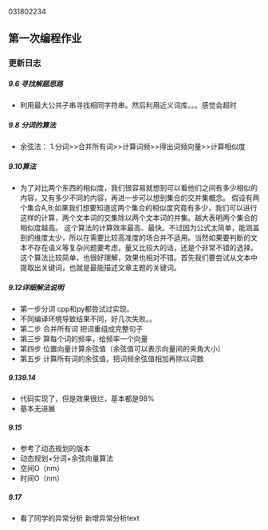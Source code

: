  031802234
## 第一次编程作业

### 更新日志

##### 9.6 寻找解题思路 

+ 利用最大公共子串寻找相同字符串。然后利用近义词库。。。感觉会超时

##### 9.8 分词的算法

+ 余弦法： 1.分词>>合并所有词>>计算词频>>得出词频向量>>计算相似度

##### 9.10算法
+ 为了对比两个东西的相似度，我们很容易就想到可以看他们之间有多少相似的内容，又有多少不同的内容，再进一步可以想到集合的交并集概念。
假设有两个集合A,B;如果我们想要知道这两个集合的相似度究竟有多少，我们可以进行这样的计算，两个文本词的交集除以两个文本词的并集。越大表明两个集合的相似度越高。
这个算法的计算效率最高、最快。不过因为公式太简单，能涵盖到的维度太少，所以在需要比较高准度的场合并不适用。当然如果要判断的文本不存在语义等复杂问题要考虑，量又比较大的话，还是个非常不错的选择。
这个算法比较简单，也很好理解，效果也相对不错。首先我们要尝试从文本中提取出关键词，也就是最能描述文章主题的关键词。
##### 9.12详细解法说明
+ 第一步分词 cpp和py都尝试过实现。
+ 不同编译环境导致结果不同，好几次失败。。
+ 第二步 合并所有词 把词重组成完整句子
+ 第三步 算每个词的频率，给频率一个向量
+ 第四步 位置向量计算余弦值（余弦值可以表示向量间的夹角大小）
+ 第五步 计算所有词的余弦值，把词频余弦值相加再除以词数
##### 9.139.14
+ 代码实现了，但是效果很烂，基本都是98%
+ 基本无进展 
##### 9.15 
+ 参考了动态规划的版本
+ 动态规划+分词+余弦向量算法
+ 空间O（nm）
+ 时间O（nm）

##### 9.17
+ 看了同学的异常分析 新增异常分析text


